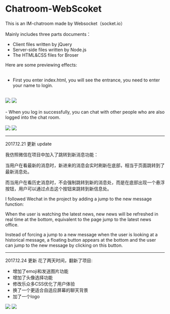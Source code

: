 # Chatroom-WebScoket
This is an IM-chatroom made by Websocket（socket.io）

Mainly includes three parts documents：
- Client files written by jQuery
- Server-side files written by Node.js
- The HTML&CSS files for Broser

Here are some previewing effects:
<br/>
<br/>
-  First you enter index.html, you will see the entrance, you need to enter your name to login.
<br/>
<img src="https://github.com/KMKNKK/Chatroom-WebScoket/blob/master/img_read/chat1.png">
<img src="https://github.com/KMKNKK/Chatroom-WebScoket/blob/master/img_read/chat2.png">
<br/>
<br/>
-  When you log in successfully, you can chat with other people who are also logged into the chat room.
<br/>
<br/>
<img src="https://github.com/KMKNKK/Chatroom-WebScoket/blob/master/img_read/chat3.png">
<img src="https://github.com/KMKNKK/Chatroom-WebScoket/blob/master/img_read/chat4.png">

----------------------------
2017.12.21 更新 update

我仿照微信在项目中加入了跳转到新消息功能：

当用户在看最新的消息时，新进来的消息会实时刷新在底部，相当于页面跳转到了最新消息处。

而当用户在看历史消息时，不会强制跳转到新的消息处，而是在底部出现一个悬浮按钮，用户可以通过点击这个按钮来跳转到新信息处。

I followed Wechat in the project by adding a jump to the new message function:

When the user is watching the latest news, new news will be refreshed in real time at the bottom, equivalent to the page jump to the latest news office.

Instead of forcing a jump to a new message when the user is looking at a historical message, a floating button appears at the bottom and the user can jump to the new message by clicking on this button.

----------------------------
2017.12.24 更新
花了两天时间，翻新了项目:
- 增加了emoji和发送图片功能
- 增加了头像选择功能
- 修改乐众多CSS优化了用户体验
- 换了一个更适合自适应屏幕的聊天背景
- 加了一个logo

<img src="https://github.com/KMKNKK/Chatroom-WebScoket/blob/master/img_read/5.gif">
<img src="https://github.com/KMKNKK/Chatroom-WebScoket/blob/master/img_read/6.gif">
